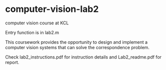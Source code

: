 # computer-vision-lab2
computer vision course at KCL

Entry function is in lab2.m

This coursework provides the opportunity to design and implement a computer vision systems that can solve the correspondence problem.

Check lab2_instructions.pdf for instruction details and Lab2_readme.pdf for report.
